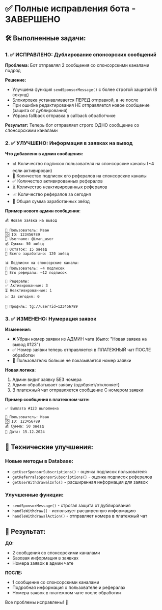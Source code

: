# ✅ Полные исправления бота - ЗАВЕРШЕНО

## 🛠️ Выполненные задачи:

### 1. ✅ ИСПРАВЛЕНО: Дублирование спонсорских сообщений

**Проблема:** Бот отправлял 2 сообщения со спонсорскими каналами подряд

**Решение:**
- Улучшена функция `sendSponsorMessage()` с более строгой защитой (8 секунд)
- Блокировка устанавливается ПЕРЕД отправкой, а не после
- При ошибке редактирования НЕ отправляется новое сообщение (защита от дублирования)
- Убрана fallback отправка в callback обработчике

**Результат:** Теперь бот отправляет строго ОДНО сообщение со спонсорскими каналами

### 2. ✅ УЛУЧШЕНО: Информация в заявках на вывод

**Что добавлено в админ сообщения:**
- 📊 Количество подписок пользователя на спонсорские каналы (~4 если активирован)
- 👥 Количество подписок его рефералов на спонсорские каналы
- ✅ Количество активированных рефералов
- ⏳ Количество неактивированных рефералов
- 📈 Количество рефералов за сегодня
- 💎 Общая сумма заработанных звёзд

**Пример нового админ сообщения:**
```
💰 Новая заявка на вывод

👤 Пользователь: Иван
🆔 ID: 123456789
📱 Username: @ivan_user
💰 Сумма: 50 звёзд
💎 Остаток: 15 звёзд
💎 Всего заработано: 120 звёзд

📊 Подписки на спонсорские каналы:
👤 Пользователь: ~4 подписок
👥 Его рефералы: ~12 подписок

👥 Рефералы:
✅ Активированные: 3
⏳ Неактивированные: 1
📈 За сегодня: 0

🔗 Профиль: tg://user?id=123456789
```

### 3. ✅ ИЗМЕНЕНО: Нумерация заявок

**Изменения:**
- ❌ Убран номер заявки из АДМИН чата (было: "Новая заявка на вывод #123")
- ✅ Номер заявки теперь отправляется в ПЛАТЕЖНЫЙ чат ПОСЛЕ обработки
- 👤 Пользователю больше не показывается номер заявки

**Новая логика:**
1. Админ видит заявку БЕЗ номера
2. Админ обрабатывает заявку (одобряет/отклоняет)
3. В платежный чат отправляется сообщение С номером заявки

**Пример сообщения в платежном чате:**
```
✅ Выплата #123 выполнена

👤 Пользователь: Иван
🆔 ID: 123456789
💰 Сумма: 50 звёзд
📅 Дата: 15.12.2024
```

## 🔧 Технические улучшения:

### Новые методы в Database:
- `getUserSponsorSubscriptions()` - оценка подписок пользователя
- `getReferralsSponsorSubscriptions()` - оценка подписок рефералов
- `getUserWithdrawalInfo()` - расширенная информация для заявок

### Улучшенные функции:
- `sendSponsorMessage()` - строгая защита от дублирования
- `handleWithdraw()` - использует расширенную информацию
- `handleWithdrawalAction()` - отправляет номера в платежный чат

## 🎯 Результат:

**ДО:**
- 2 сообщения со спонсорскими каналами
- Базовая информация в заявках
- Номера заявок в админ чате

**ПОСЛЕ:**
- 1 сообщение со спонсорскими каналами
- Подробная информация о пользователе и рефералах
- Номера заявок в платежном чате после обработки

Все проблемы исправлены! 🚀

